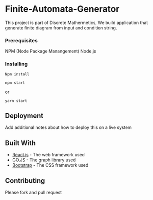 # Finite-Automata-Generator

This project is part of Discrete Mathermetics, We build application that generate finite diagram from input and condition string.

### Prerequisites

NPM (Node Package Manangement)
Node.js


### Installing


```
Npm install
```

```
npm start
```

or

```
yarn start
```

## Deployment

Add additional notes about how to deploy this on a live system

## Built With

* [React.js](http://www.reactjs.org) - The web framework used
* [GO.JS](https://gojs.net/) - The graph library used
* [Bootstrap](https://getbootstrap.com) - The CSS framework used

## Contributing

Please fork and pull request

